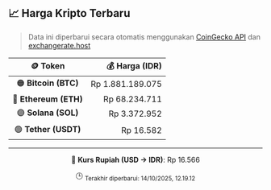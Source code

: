 

<!-- HARGA_KRIPTO -->
## 📈 Harga Kripto Terbaru

> Data ini diperbarui secara otomatis menggunakan [CoinGecko API](https://www.coingecko.com/) dan [exchangerate.host](https://exchangerate.host/)

<div align="center">

| 🪙 Token | 💰 Harga (IDR) |
|:------:|---------------:|
| 🟠 **Bitcoin (BTC)**   | Rp 1.881.189.075 |
| 🔵 **Ethereum (ETH)**  | Rp 68.234.711 |
| 🟣 **Solana (SOL)**    | Rp 3.372.952 |
| 🟢 **Tether (USDT)**   | Rp 16.582 |

---

💱 **Kurs Rupiah (USD → IDR)**: Rp 16.566

🕒 <sub>Terakhir diperbarui: 14/10/2025, 12.19.12</sub>

</div>
<!-- /HARGA_KRIPTO -->